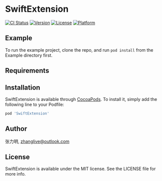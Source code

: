 # SwiftExtension

[![CI Status](https://img.shields.io/travis/张力明/SwiftExtension.svg?style=flat)](https://travis-ci.org/张力明/SwiftExtension)
[![Version](https://img.shields.io/cocoapods/v/SwiftExtension.svg?style=flat)](https://cocoapods.org/pods/SwiftExtension)
[![License](https://img.shields.io/cocoapods/l/SwiftExtension.svg?style=flat)](https://cocoapods.org/pods/SwiftExtension)
[![Platform](https://img.shields.io/cocoapods/p/SwiftExtension.svg?style=flat)](https://cocoapods.org/pods/SwiftExtension)

## Example

To run the example project, clone the repo, and run `pod install` from the Example directory first.

## Requirements

## Installation

SwiftExtension is available through [CocoaPods](https://cocoapods.org). To install
it, simply add the following line to your Podfile:

```ruby
pod 'SwiftExtension'
```

## Author

张力明, zhanglive@outlook.com

## License

SwiftExtension is available under the MIT license. See the LICENSE file for more info.
